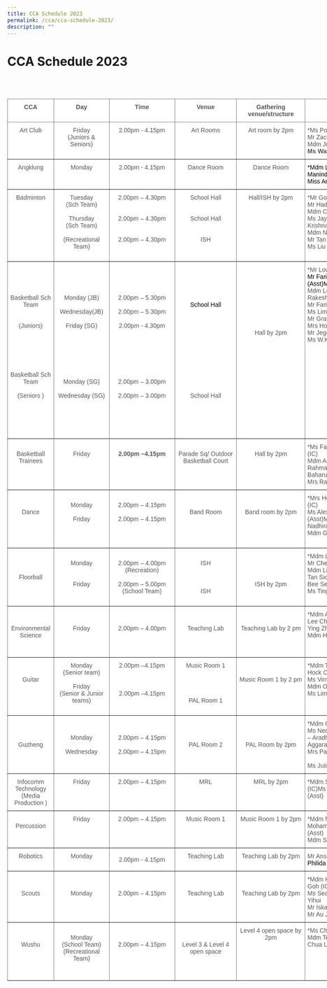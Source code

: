 ```yaml
---
title: CCA Schedule 2023
permalink: /cca/cca-schedule-2023/
description: ""
---
```

# CCA Schedule 2023
<br>
<br>
<style type="text/css">
.tg  {border-collapse:collapse;border-spacing:0;}
.tg td{border-color:black;border-style:solid;border-width:1px;font-family:Arial, sans-serif;font-size:14px;
  overflow:hidden;padding:10px 5px;word-break:normal;}
.tg th{border-color:black;border-style:solid;border-width:1px;font-family:Arial, sans-serif;font-size:14px;
  font-weight:normal;overflow:hidden;padding:10px 5px;word-break:normal;}
.tg .tg-vlif{background-color:#FFF;border-color:inherit;color:#575756;font-weight:bold;text-align:left;vertical-align:top}
.tg .tg-i7qw{background-color:#FFF;border-color:inherit;color:#575756;text-align:left;vertical-align:top}
.tg .tg-basn{background-color:#FFF;border-color:inherit;color:#575756;font-weight:bold;text-align:center;vertical-align:top}
.tg .tg-r5au{background-color:#FFF;border-color:inherit;color:#575756;text-align:center;vertical-align:top}
.tg .tg-on15{background-color:#FFF;border-color:inherit;color:#575756;font-weight:bold;text-align:center;vertical-align:middle}
</style>
<table class="tg" style="undefined;table-layout: fixed; width: 908px">
<colgroup>
<col style="width: 106px">
<col style="width: 127px">
<col style="width: 150px">
<col style="width: 142px">
<col style="width: 157px">
<col style="width: 226px">
</colgroup>
<thead>
  <tr>
    <th class="tg-basn">CCA</th>
    <th class="tg-basn">Day</th>
    <th class="tg-basn">Time</th>
    <th class="tg-basn">Venue</th>
    <th class="tg-basn">Gathering venue/structure</th>
    <th class="tg-basn">Teachers</th>
  </tr>
</thead>
<tbody>
  <tr>
    <td class="tg-r5au">Art Club</td>
    <td class="tg-r5au">Friday<br><span style="font-weight:normal">(Juniors &amp; Seniors)</span></td>
    <td class="tg-basn"><span style="font-weight:normal">2.00pm - 4.15pm</span><br><br></td>
    <td class="tg-r5au"><span style="font-weight:normal">Art Rooms</span><br></td>
    <td class="tg-r5au">Art room by 2pm</td>
    <td class="tg-vlif"><span style="font-weight:normal">*Ms Poon Sook Fong Carolyn (IC)</span><br><span style="font-weight:normal">Mr Zachary Ng Eu Goi (Asst)</span><br>
			<span style="font-weight:normal">Mdm Julia Binte Mohamed Rahim </span>
			<br>Ms Wang Shuhui Ashley


  </td></tr>
  <tr>
    <td class="tg-basn"> <span style="font-weight:normal">Angklung</span></td>
    <td class="tg-r5au">Monday <br></td>
    <td class="tg-r5au"><span style="font-weight:normal">2.00pm - 4.15pm </span></td>
    <td class="tg-r5au"><span style="font-weight:normal">Dance Room </span></td>
    <td class="tg-r5au"><span style="font-weight:normal">Dance Room </span></td>
    <td class="tg-i7qw"><span style="font-weight:normal;color:#000;background-color:initial">*Mdm Liew Hui Eileen (IC)Miss Maninder Kaur (Asst)</span><br><span style="font-weight:normal;color:#000;background-color:initial">Miss Ang Min Xin</span></td>
  </tr>
  <tr>
    <td class="tg-r5au">Badminton</td>
    <td class="tg-r5au"><span style="font-weight:normal">Tuesday</span><br><span style="font-weight:normal">(Sch Team)</span><br><br><span style="font-weight:normal">Thursday</span><br><span style="font-weight:normal">(Sch Team)</span><br><br><span style="font-weight:normal">(Recreational Team)</span><br></td>
    <td class="tg-r5au"><span style="font-weight:normal">2.00pm – 4.30pm</span><br><br><br><span style="font-weight:normal">2.00pm – 4.30pm</span><br><br><br><span style="font-weight:normal">2.00pm – 4.30pm</span><br><br><br></td>
    <td class="tg-r5au"><span style="font-weight:normal">School Hall</span><br><br><br><span style="font-weight:normal">School Hall</span><br><br><br> ISH<br></td>
    <td class="tg-r5au">Hall/ISH by 2pm<br></td>
    <td class="tg-i7qw">*Mr Goh Tong Wee (IC)<br>Mr Hadrian Chin (Asst)<br>Mdm Choo Sok Ee Eunice<br>Ms Jayne Anne Jayanthi Krishnamurth<br>Mdm Ng Peng Yong<br>Mr Tan Chun Chiah<br>Ms Liu Hsiang-Chun<br></td>
  </tr>
  <tr>
    <td class="tg-r5au"><br><br><br><br><span style="background-color:initial">Basketball Sch Team </span><br><br><br><span style="font-weight:normal"> (Juniors)</span><br><br><br><br><br><br><br><span style="font-weight:normal;background-color:initial">Basketball Sch Team </span><br><br>(Seniors )<br></td>
    <td class="tg-r5au"><br><br><br><br>Monday (JB) <br><br>Wednesday(JB)<br><br>Friday (SG)<br><br><br><br><br><br><br><br>Monday (SG)<br><br>Wednesday (SG)<br><br><br><br><br><br></td>
    <td class="tg-r5au"><br><br><br><br><span style="font-weight:normal">2.00pm – 5.30pm</span><br><br><span style="font-weight:normal">2.00pm – 5.30pm</span><br><br>2.00pm - 4.30pm<br><br><br><br><br><br><br><br><span style="font-weight:normal">2.00pm – 3.00pm</span><br><br>2.00pm – 3.00pm<br><br></td>
    <td class="tg-r5au"><br><br><br><br><br><span style="color:#000;background-color:initial">School Hall</span><br><br><br><br><br><br><br><br><br><br><br><br><br><span style="font-weight:normal">School Hall</span></td>
    <td class="tg-r5au"><br><br><br><br><br><br><br><br><br>Hall by 2pm</td>
    <td class="tg-i7qw">*Mr Low Dong Neng Jim(IC)<br><span style="font-weight:400;color:#000">Mr Fariz Husna Bin Sajan (Asst)</span><span style="font-weight:normal;color:#000;background-color:initial">Mdm Lim Siew Fang</span><br>Mdm Low Pheck ShwanMr Rakesh Kishin Aswani<br>Mr Fariz Husna Bin Sajani<br>Ms Lim Huey Tyng Joanna <br>Mr Grayson Hng<br>Mrs Ho Yik Ying<br>Mr Jegendren S/O Tanapal<br>Ms W.K Vijitha Valeria Brampy<br><br></td>
  </tr>
  <tr>
    <td class="tg-r5au"><br>Basketball Trainees</td>
    <td class="tg-r5au"><br>Friday</td>
    <td class="tg-basn"><br> 2.00pm –4.15pm</td>
    <td class="tg-r5au"><br>Parade Sq/ Outdoor Basketball Court</td>
    <td class="tg-r5au"> <br>Hall by 2pm</td>
    <td class="tg-i7qw">*Ms Fardyana Binte Abdul Aziz (IC)<br>Mdm Azri - Nurul Hayati Bte Abd Rahman (Asst)Mr Aznahar Bin Baharudin<br>Mrs Raja - Selvi D/O Ramasamy<br></td>
  </tr>
  <tr>
    <td class="tg-r5au"><br><br>Dance<br></td>
    <td class="tg-r5au"><br><span style="font-weight:normal">Monday</span><br><br><span style="font-weight:normal">Friday </span><br></td>
    <td class="tg-r5au"><br><span style="font-weight:normal">2.00pm – 4.15pm</span><br><br><span style="font-weight:normal">2.00pm – 4.15pm</span></td>
    <td class="tg-r5au"><br><br>Band Room<br></td>
    <td class="tg-r5au"><br><br>Band room by 2pm</td>
    <td class="tg-i7qw"><span style="font-weight:normal;background-color:initial">*Mrs Heng – Cheong Soke Hwa (IC)</span><br><span style="font-weight:400">Ms Alexandra Kisten Tobias (Asst)</span>Mrs Amanda GalistanMdm Nadhira Parveen<br>Mdm Geraldine Chua Shan Shan<br><br></td>
  </tr>
  <tr>
    <td class="tg-r5au"><br><br><br>Floorball</td>
    <td class="tg-r5au"><br><span style="font-weight:normal">Monday</span><br><br><br><span style="font-weight:normal">Friday</span><br><br><br></td>
    <td class="tg-r5au"><br>2.00pm – 4.00pm<br>(Recreation)<br><br>2.00pm – 5.00pm<br>(School Team) <br></td>
    <td class="tg-r5au"><br><span style="font-weight:normal">ISH</span><br><br><br><br><span style="font-weight:normal">ISH</span><br><br></td>
    <td class="tg-r5au"><br><br><br><br>ISH by 2pm</td>
    <td class="tg-i7qw"><span style="font-weight:normal;background-color:initial">*</span>Mdm Loh Swee Leng (IC)<br>Mr Chen Bao Lai (Asst)<br>Mdm Liza Binti Ismail<span style="font-weight:normal;background-color:initial">Mrs Kee – Tan Siok Kheng Grace</span>Mdm Chew Bee See Betsy<br>Ms Ting Wan Sin<br></td>
  </tr>
  <tr>
    <td class="tg-r5au"><br><br>Environmental Science</td>
    <td class="tg-r5au"><br><br>Friday</td>
    <td class="tg-r5au"><br><br>2.00pm – 4.00pm</td>
    <td class="tg-r5au"><br><br><span style="font-weight:400">Teaching Lab</span></td>
    <td class="tg-r5au"><br><br>Teaching Lab by 2 pm</td>
    <td class="tg-i7qw"><span style="font-weight:normal;background-color:initial">*</span><span style="font-weight:400">Mdm A R Shanthi (IC)Mdm Tan Lee Cheng Audrey (Asst)</span>Mdm Teo Ying Zhi<br>Mdm Hajjah Marlina Bte Kumar<br><br><br></td>
  </tr>
  <tr>
    <td class="tg-r5au"><br><br>Guitar</td>
    <td class="tg-r5au"><span style="font-weight:normal">Monday</span><br><span style="font-weight:normal">(Senior team)</span><br><br><span style="font-weight:normal">Friday</span><br><span style="font-weight:normal">(Senior &amp; Junior teams)</span></td>
    <td class="tg-r5au"><span style="font-weight:normal;background-color:initial">2.00pm –4.15pm</span><br><br><br><br>2.00pm –4.15pm<br><br></td>
    <td class="tg-r5au">Music Room 1<br><br><br><br><br> PAL Room 1 <br><br><span style="font-weight:400"> </span></td>
    <td class="tg-r5au"><br><br><span style="font-weight:400">Music Room 1 by 2 pm</span></td>
    <td class="tg-i7qw">*Mdm Toh Lee See (IC)Mr Tong Hock Chuan (Asst)<br>Ms Vimala Devi d/o Kanaran<br>Mdm Ong Puay Hoon<br>Ms Lim Xi Min, Shermin</td>
  </tr>
  <tr>
    <td class="tg-r5au"><br><br><br>Guzheng</td>
    <td class="tg-r5au"><br><br><span style="font-weight:normal">Monday</span><br><span style="font-weight:normal"> </span><br><span style="font-weight:normal"> Wednesday</span><br><br></td>
    <td class="tg-r5au"><br><br><span style="font-weight:normal">2.00pm – 4.15pm</span><br><br><span style="font-weight:normal">2.00pm – 4.15pm</span><br><br><br></td>
    <td class="tg-r5au"><br><br><br>PAL Room 2<br><br></td>
    <td class="tg-r5au"><br><br><br>PAL Room by 2pm</td>
    <td class="tg-i7qw">*Mdm Ong Li Ting (ic)<br>Ms Neo Sian Yin (Asst)Mrs Gupta – Aradha<br>Aggarawal<br>Mrs Pannir Chelvam<br><br>Ms JuIiana Lim</td>
  </tr>
  <tr>
    <td class="tg-r5au">Infocomm Technology (Media Production )</td>
    <td class="tg-r5au">Friday</td>
    <td class="tg-r5au">2.00pm – 4.15pm</td>
    <td class="tg-r5au">MRL </td>
    <td class="tg-r5au">MRL by 2pm</td>
    <td class="tg-i7qw"><span style="font-weight:normal;background-color:initial">*</span><span style="font-weight:400">Mdm Siti Erliasari Binte Haroon (IC)</span><span style="font-weight:normal;background-color:initial">Ms Nuraini Binte Hamzah (Asst)</span></td>
  </tr>
  <tr>
    <td class="tg-r5au"><br>Percussion</td>
    <td class="tg-r5au">Friday</td>
    <td class="tg-r5au"><span style="font-weight:normal">2.00pm – 4.15pm</span><br></td>
    <td class="tg-r5au">Music Room 1</td>
    <td class="tg-r5au">Music Room 1 by 2pm</td>
    <td class="tg-i7qw"><span style="font-weight:normal;background-color:initial">*</span><span style="font-weight:400">Mdm Noorhafidah Binte Mohammad (IC)</span>Mr Goh Si Qian (Asst)<br>Mdm Somasundaram Vijaya Rani</td>
  </tr>
  <tr>
    <td class="tg-r5au">Robotics <br></td>
    <td class="tg-r5au"><span style="font-weight:normal">Monday </span></td>
    <td class="tg-on15"> <span style="font-weight:normal">2.00pm - 4.15pm</span></td>
    <td class="tg-r5au"><span style="font-weight:normal">Teaching Lab  </span></td>
    <td class="tg-r5au">Teaching Lab by 2pm <br></td>
    <td class="tg-vlif"><span style="background-color:initial"> </span><span style="font-weight:normal;background-color:initial">Mr Ansar Mohamed Sali (IC)</span><span style="font-weight:normal;color:#000;background-color:initial">Ms Philida Rabini (Asst)</span></td>
  </tr>
  <tr>
    <td class="tg-r5au"><br><br>Scouts</td>
    <td class="tg-r5au"><br><br>Monday<br></td>
    <td class="tg-r5au"><br><br>2.00pm – 4.15pm</td>
    <td class="tg-r5au"><br><br>Teaching Lab</td>
    <td class="tg-r5au"><br><br>Teaching Lab by 2pm</td>
    <td class="tg-i7qw">*Mdm Khalidah Goh d/o Shafie Goh (IC)<br>Ms Seah Hui Shan (Asst)<span style="font-weight:400">Ms Neo Yihui</span><br>Mr Iskandar Alamin Bin Salleh<br><span style="font-weight:400">Mr Au Jun Duan, Reuben</span><br></td>
  </tr>
  <tr>
    <td class="tg-r5au"><br><br>Wushu</td>
    <td class="tg-r5au"><br><span style="font-weight:normal">Monday</span><br><span style="font-weight:normal">(School Team)</span><br><span style="font-weight:normal">(Recreational Team)</span></td>
    <td class="tg-r5au"><br><br>2.00pm – 4.15pm<br><br><br></td>
    <td class="tg-r5au"><br><br>Level 3 &amp; Level 4 open space<br><br><br><br></td>
    <td class="tg-r5au">Level 4 open space by 2pm<br><br><br></td>
    <td class="tg-i7qw">*Ms Cherie Ang Hui Er (IC)<br>Mdm Teo Ching Whee (Asst)Mr Chua Lee GuanMs V Sualaja<br></td>
  </tr>
</tbody>
</table>
